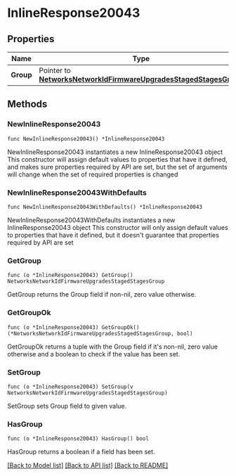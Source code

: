 # InlineResponse20043

## Properties

Name | Type | Description | Notes
------------ | ------------- | ------------- | -------------
**Group** | Pointer to [**NetworksNetworkIdFirmwareUpgradesStagedStagesGroup**](NetworksNetworkIdFirmwareUpgradesStagedStagesGroup.md) |  | [optional] 

## Methods

### NewInlineResponse20043

`func NewInlineResponse20043() *InlineResponse20043`

NewInlineResponse20043 instantiates a new InlineResponse20043 object
This constructor will assign default values to properties that have it defined,
and makes sure properties required by API are set, but the set of arguments
will change when the set of required properties is changed

### NewInlineResponse20043WithDefaults

`func NewInlineResponse20043WithDefaults() *InlineResponse20043`

NewInlineResponse20043WithDefaults instantiates a new InlineResponse20043 object
This constructor will only assign default values to properties that have it defined,
but it doesn't guarantee that properties required by API are set

### GetGroup

`func (o *InlineResponse20043) GetGroup() NetworksNetworkIdFirmwareUpgradesStagedStagesGroup`

GetGroup returns the Group field if non-nil, zero value otherwise.

### GetGroupOk

`func (o *InlineResponse20043) GetGroupOk() (*NetworksNetworkIdFirmwareUpgradesStagedStagesGroup, bool)`

GetGroupOk returns a tuple with the Group field if it's non-nil, zero value otherwise
and a boolean to check if the value has been set.

### SetGroup

`func (o *InlineResponse20043) SetGroup(v NetworksNetworkIdFirmwareUpgradesStagedStagesGroup)`

SetGroup sets Group field to given value.

### HasGroup

`func (o *InlineResponse20043) HasGroup() bool`

HasGroup returns a boolean if a field has been set.


[[Back to Model list]](../README.md#documentation-for-models) [[Back to API list]](../README.md#documentation-for-api-endpoints) [[Back to README]](../README.md)


